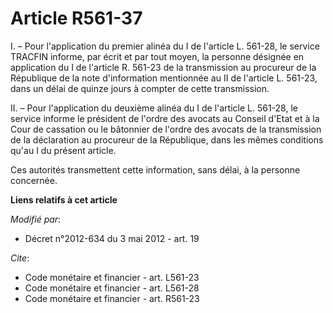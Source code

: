 # Article R561-37

I. – Pour l'application du premier alinéa du I de l'article L. 561-28, le service TRACFIN informe, par écrit et par tout
moyen, la personne désignée en application du I de l'article R. 561-23 de la transmission au procureur de la République de la
note d'information mentionnée au II de l'article L. 561-23, dans un délai de quinze jours à compter de cette transmission.

II. – Pour l'application du deuxième alinéa du I de l'article L. 561-28, le service informe le président de l'ordre des
avocats au Conseil d'Etat et à la Cour de cassation ou le bâtonnier de l'ordre des avocats de la transmission de la
déclaration au procureur de la République, dans les mêmes conditions qu'au I du présent article.

Ces autorités transmettent cette information, sans délai, à la personne concernée.

**Liens relatifs à cet article**

_Modifié par_:

  - Décret n°2012-634 du 3 mai 2012 - art. 19

_Cite_:

  - Code monétaire et financier - art. L561-23
  - Code monétaire et financier - art. L561-28
  - Code monétaire et financier - art. R561-23
